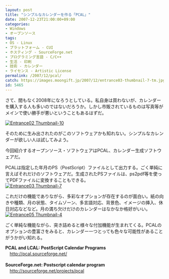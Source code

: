 ```yaml
---
layout: post
title: "シンプルなカレンダーを作る「PCAL」"
date: 2007-12-23T21:00:00+09:00
categories:
- Windows
- オープンソース
tags: 
- OS - Linux
- プラットフォーム - CUI
- ホスティング - SourceForge.net
- プログラミング言語 - C/C++
- 生活 - 印刷
- 技術 - カレンダー
- ライセンス - Artistic License
permalink: /2007/12/pcal/
catch: https://images.moongift.jp/2007/12/entrance03-thumbnail-7-tm.jpg
id: 5465
---
```

さて、間もなく2008年になろうとしている。私自身は買わないが、カレンダーを購入する人も多いのではないだろうか。しかし市販されているものは写真等がメインで使い勝手が悪いということもあるはずだ。  
  
[![Entrance02 Thumbnail-10](https://images.moongift.jp/2007/12/entrance02-thumbnail-10-tm.jpg)](https://images.moongift.jp/2007/12/entrance02-thumbnail-10.png)  
  
そのために生み出されたのがこのソフトウェアかも知れない。シンプルなカレンダーが欲しい人は試してみよう。  
  
今回紹介するオープンソース・ソフトウェアはPCAL、カレンダー生成ソフトウェアだ。  
  
<!--more-->  
PCALは指定した年月のPS（PostScript）ファイルとして出力する。ごく単純に言えばそれだけのソフトウェアだ。生成されたPSファイルは、ps2pdf等を使ってPDFファイルに変換することもできる。  
[![Entrance03 Thumbnail-7](https://images.moongift.jp/2007/12/entrance03-thumbnail-7-tm.jpg)](https://images.moongift.jp/2007/12/entrance03-thumbnail-7.png)  
  
これだけの機能でありながら、多彩なオプションが存在するのが面白い。紙の向きや種類、月の状態、タイムゾーン、多言語対応、背景色、イメージの挿入、休日対応などなど。月の満ち欠けだけのカレンダーはなかなか格好がいい。  
[![Entrance05 Thumbnail-4](https://images.moongift.jp/2007/12/entrance05-thumbnail-4-tm.jpg)](https://images.moongift.jp/2007/12/entrance05-thumbnail-4.png)  
  
ごく単純な機能ながら、突き詰めると様々な付加機能が生まれてくる。PCALのオプションの豊富さをみると、カレンダー一つとっても色々な可能性があることがうかがい知れる。  
  
**PCAL and LCAL: PostScript Calendar Programs**  
　[http://pcal.sourceforge.net/  
](http://pcal.sourceforge.net/)  
**SourceForge.net: Postscript calendar program**  
　[http://sourceforge.net/projects/pcal  
](http://sourceforge.net/projects/pcal)

